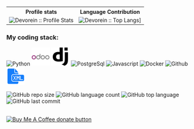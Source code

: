<p align="center">
   <table>
      <tr>
       <th>Profile stats  </th>
       <th>Language Contribution</th>
     </tr>
      <tr>
       <td><img alt="Devorein :: Profile Stats" src="https://github-readme-stats.vercel.app/api?username=Dimskay1988&show_icons=true&theme=radical"> </td>
       <td><img alt="Devorein :: Top Langs]" src="https://github-readme-stats.vercel.app/api/top-langs/?username=Dimskay1988&langs_count=10&theme=merko&layout=compact&hide=html"> </td>
   </table>
</p>

<h3>My coding stack: </h3>
<p>
  <img alt="Python" src="https://img.icons8.com/color/48/000000/python.png" />
  <img alt="Odoo" src="images/odoo.png" />
  <img alt="Odoo" src="images/django.png" />
  <img alt="PostgreSql" src="https://img.icons8.com/color/48/000000/postgreesql.png" /> 
  <img alt="Javascript" src="https://img.icons8.com/color/50/000000/javascript.png" /> 
  <img alt="Docker" src="https://img.icons8.com/color/48/000000/docker-container.png" /> 
  <img alt="Github" src="https://img.icons8.com/doodle/48/000000/github.png" /> 
  <img alt="Xml" src="images/xml.png" />
  </br>
</p>

![GitHub repo size](https://img.shields.io/github/repo-size/odoomates/odooapps?style=plastic)
![GitHub language count](https://img.shields.io/github/languages/count/odoomates/odooapps?style=plastic)
![GitHub top language](https://img.shields.io/github/languages/top/odoomates/odooapps?style=plastic)
![GitHub last commit](https://img.shields.io/github/last-commit/odoomates/odooapps?color=red&style=plastic)

<br/>


<span class="badge-buymeacoffee">
<a href="https://ko-fi.com/odoomates" title="Donate to this project using Buy Me A Coffee"><img src="https://img.shields.io/badge/buy%20me%20a%20coffee-donate-yellow.svg" alt="Buy Me A Coffee donate button" /></a>
</span>
